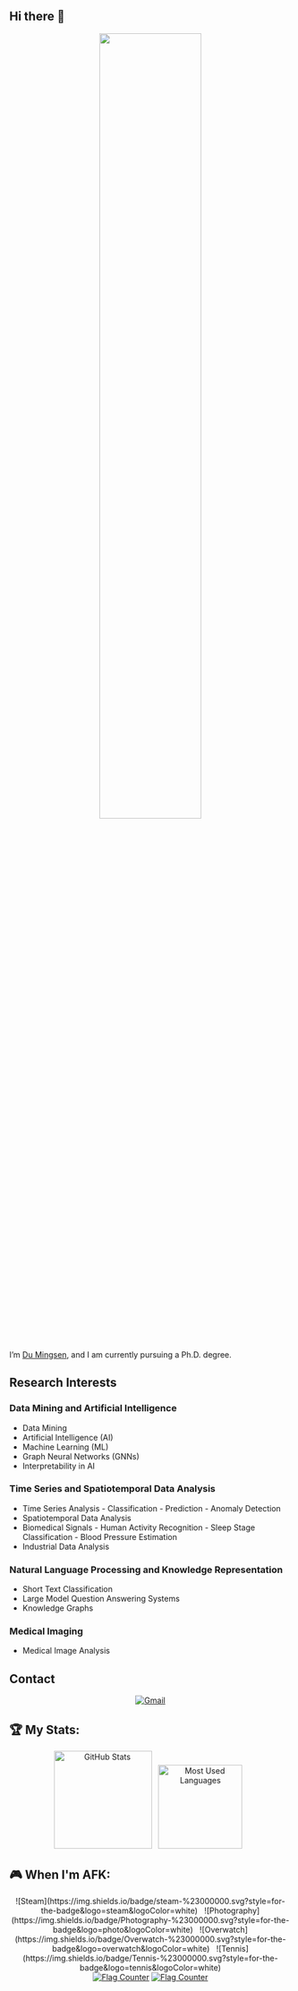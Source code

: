 ## Hi there 👋

 <div align="center">
    <img src="tree.JPG" width="60%">
</div>

 I’m [Du Mingsen](https://dumingsen.github.io/), and I am currently pursuing a Ph.D. degree. 

## Research Interests

### Data Mining and Artificial Intelligence
- Data Mining
- Artificial Intelligence (AI)
- Machine Learning (ML)
- Graph Neural Networks (GNNs)
- Interpretability in AI

### Time Series and Spatiotemporal Data Analysis
- Time Series Analysis  - Classification  - Prediction  - Anomaly Detection
- Spatiotemporal Data Analysis
- Biomedical Signals  - Human Activity Recognition  - Sleep Stage Classification  - Blood Pressure Estimation
- Industrial Data Analysis

### Natural Language Processing and Knowledge Representation
- Short Text Classification
- Large Model Question Answering Systems
- Knowledge Graphs

### Medical Imaging
- Medical Image Analysis


## Contact
<div align="center">
<!--[![Hello, I'm mingsendu!](assets/header.gif)](https://github.com/mingsendu)
Background GIF by [Aliciel](https://www.pinterest.com/pin/5277724550564022/) on [Pinterest](https://www.pinterest.com/).>
-->

[![Gmail](https://skillicons.dev/icons?i=gmail)](mailto:dumingsen1999@gmail.com?subject=Hello%20dumingsen,%20From%20Github)
</div>

 ## 🏆 My Stats:

<p align="center">
    <img height=175 alt="GitHub Stats" src="https://github-readme-stats.vercel.app/api?username=dumingsen&show_icons=true&count_private=true&theme=dark" />&nbsp;&nbsp;
    <img height=150 alt="Most Used Languages" src="https://github-readme-stats.vercel.app/api/top-langs/?username=dumingsen&layout=compact&theme=dark" />&nbsp;&nbsp;
</p>

## 🎮 When I'm AFK:

<div align="center">
![Steam](https://img.shields.io/badge/steam-%23000000.svg?style=for-the-badge&logo=steam&logoColor=white) &nbsp;
![Photography](https://img.shields.io/badge/Photography-%23000000.svg?style=for-the-badge&logo=photo&logoColor=white) &nbsp;
![Overwatch](https://img.shields.io/badge/Overwatch-%23000000.svg?style=for-the-badge&logo=overwatch&logoColor=white) &nbsp;
![Tennis](https://img.shields.io/badge/Tennis-%23000000.svg?style=for-the-badge&logo=tennis&logoColor=white)
</div>

<div align="center">
<a href="https://info.flagcounter.com/wLh7"><img src="https://s01.flagcounter.com/map/wLh7/size_s/txt_000000/border_CCCCCC/pageviews_0/viewers_0/flags_0/" alt="Flag Counter" border="0"></a>
<a href="https://info.flagcounter.com/CcTJ"><img src="https://s01.flagcounter.com/count2/CcTJ/bg_FFFFFF/txt_000000/border_CCCCCC/columns_5/maxflags_30/viewers_0/labels_1/pageviews_1/flags_0/percent_0/" alt="Flag Counter" border="0"></a>
</div>

<!--
**dumingsen/dumingsen** is a ✨ _special_ ✨ repository because its `README.md` (this file) appears on your GitHub profile.

Here are some ideas to get you started:

- 🔭 I’m currently working on ...
- 🌱 I’m currently learning ...
- 👯 I’m looking to collaborate on ...
- 🤔 I’m looking for help with ...
- 💬 Ask me about ...
- 📫 How to reach me: ...
- 😄 Pronouns: ...
- ⚡ Fun fact: ...
-->
